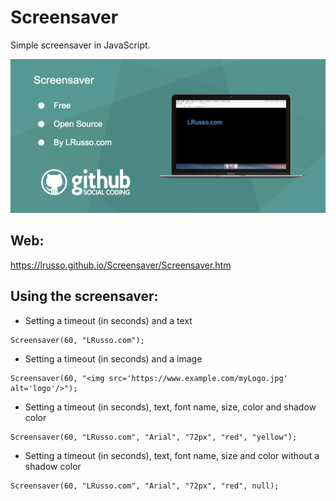 # Screensaver

Simple screensaver in JavaScript.

![alt screenshot](https://raw.githubusercontent.com/lrusso/Screensaver/master/Screensaver.png)

## Web:

https://lrusso.github.io/Screensaver/Screensaver.htm

## Using the screensaver:

* Setting a timeout (in seconds) and a text

```
Screensaver(60, "LRusso.com");
```

* Setting a timeout (in seconds) and a image

```
Screensaver(60, "<img src='https://www.example.com/myLogo.jpg' alt='logo'/>");
```

* Setting a timeout (in seconds), text, font name, size, color and shadow color

```
Screensaver(60, "LRusso.com", "Arial", "72px", "red", "yellow");
```

* Setting a timeout (in seconds), text, font name, size and color without a shadow color

```
Screensaver(60, "LRusso.com", "Arial", "72px", "red", null);
```


